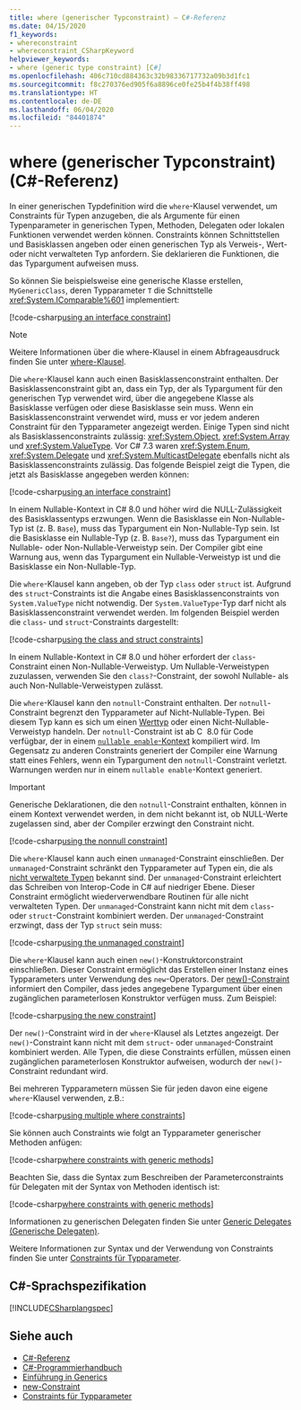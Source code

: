```yaml
---
title: where (generischer Typconstraint) – C#-Referenz
ms.date: 04/15/2020
f1_keywords:
- whereconstraint
- whereconstraint_CSharpKeyword
helpviewer_keywords:
- where (generic type constraint) [C#]
ms.openlocfilehash: 406c710cd884363c32b98336717732a09b3d1fc1
ms.sourcegitcommit: f8c270376ed905f6a8896ce0fe25b4f4b38ff498
ms.translationtype: HT
ms.contentlocale: de-DE
ms.lasthandoff: 06/04/2020
ms.locfileid: "84401874"
---
```

# <a name="where-generic-type-constraint-c-reference"></a>where (generischer Typconstraint) (C#-Referenz)

In einer generischen Typdefinition wird die `where`-Klausel verwendet, um Constraints für Typen anzugeben, die als Argumente für einen Typenparameter in generischen Typen, Methoden, Delegaten oder lokalen Funktionen verwendet werden können. Constraints können Schnittstellen und Basisklassen angeben oder einen generischen Typ als Verweis-, Wert- oder nicht verwalteten Typ anfordern. Sie deklarieren die Funktionen, die das Typargument aufweisen muss.

So können Sie beispielsweise eine generische Klasse erstellen, `MyGenericClass`, deren Typparameter `T` die Schnittstelle <xref:System.IComparable%601> implementiert:

[!code-csharp[using an interface constraint](snippets/GenericWhereConstraints.cs#1)]

> [!NOTE]
> Weitere Informationen über die where-Klausel in einem Abfrageausdruck finden Sie unter [where-Klausel](where-clause.md).

Die `where`-Klausel kann auch einen Basisklassenconstraint enthalten. Der Basisklassenconstraint gibt an, dass ein Typ, der als Typargument für den generischen Typ verwendet wird, über die angegebene Klasse als Basisklasse verfügen oder diese Basisklasse sein muss. Wenn ein Basisklassenconstraint verwendet wird, muss er vor jedem anderen Constraint für den Typparameter angezeigt werden. Einige Typen sind nicht als Basisklassenconstraints zulässig: <xref:System.Object>, <xref:System.Array> und <xref:System.ValueType>. Vor C# 7.3 waren <xref:System.Enum>, <xref:System.Delegate> und <xref:System.MulticastDelegate> ebenfalls nicht als Basisklassenconstraints zulässig. Das folgende Beispiel zeigt die Typen, die jetzt als Basisklasse angegeben werden können:

[!code-csharp[using an interface constraint](snippets/GenericWhereConstraints.cs#2)]

In einem Nullable-Kontext in C# 8.0 und höher wird die NULL-Zulässigkeit des Basisklassentyps erzwungen. Wenn die Basisklasse ein Non-Nullable-Typ ist (z. B. `Base`), muss das Typargument ein Non-Nullable-Typ sein. Ist die Basisklasse ein Nullable-Typ (z. B. `Base?`), muss das Typargument ein Nullable- oder Non-Nullable-Verweistyp sein. Der Compiler gibt eine Warnung aus, wenn das Typargument ein Nullable-Verweistyp ist und die Basisklasse ein Non-Nullable-Typ.

Die `where`-Klausel kann angeben, ob der Typ `class` oder `struct` ist. Aufgrund des `struct`-Constraints ist die Angabe eines Basisklassenconstraints von `System.ValueType` nicht notwendig. Der `System.ValueType`-Typ darf nicht als Basisklassenconstraint verwendet werden. Im folgenden Beispiel werden die `class`- und `struct`-Constraints dargestellt:

[!code-csharp[using the class and struct constraints](snippets/GenericWhereConstraints.cs#3)]

In einem Nullable-Kontext in C# 8.0 und höher erfordert der `class`-Constraint einen Non-Nullable-Verweistyp. Um Nullable-Verweistypen zuzulassen, verwenden Sie den `class?`-Constraint, der sowohl Nullable- als auch Non-Nullable-Verweistypen zulässt.

Die `where`-Klausel kann den `notnull`-Constraint enthalten. Der `notnull`-Constraint begrenzt den Typparameter auf Nicht-Nullable-Typen. Bei diesem Typ kann es sich um einen [Werttyp](../builtin-types/value-types.md) oder einen Nicht-Nullable-Verweistyp handeln. Der `notnull`-Constraint ist ab C  8.0 für Code verfügbar, der in einem [`nullable enable`-Kontext](../../nullable-references.md#nullable-contexts) kompiliert wird. Im Gegensatz zu anderen Constraints generiert der Compiler eine Warnung statt eines Fehlers, wenn ein Typargument den `notnull`-Constraint verletzt. Warnungen werden nur in einem `nullable enable`-Kontext generiert.

> [!IMPORTANT]
> Generische Deklarationen, die den `notnull`-Constraint enthalten, können in einem Kontext verwendet werden, in dem nicht bekannt ist, ob NULL-Werte zugelassen sind, aber der Compiler erzwingt den Constraint nicht.

[!code-csharp[using the nonnull constraint](snippets/GenericWhereConstraints.cs#NotNull)]

Die `where`-Klausel kann auch einen `unmanaged`-Constraint einschließen. Der `unmanaged`-Constraint schränkt den Typparameter auf Typen ein, die als [nicht verwaltete Typen](../builtin-types/unmanaged-types.md) bekannt sind. Der `unmanaged`-Constraint erleichtert das Schreiben von Interop-Code in C# auf niedriger Ebene. Dieser Constraint ermöglicht wiederverwendbare Routinen für alle nicht verwalteten Typen. Der `unmanaged`-Constraint kann nicht mit dem `class`- oder `struct`-Constraint kombiniert werden. Der `unmanaged`-Constraint erzwingt, dass der Typ `struct` sein muss:

[!code-csharp[using the unmanaged constraint](snippets/GenericWhereConstraints.cs#4)]

Die `where`-Klausel kann auch einen `new()`-Konstruktorconstraint einschließen. Dieser Constraint ermöglicht das Erstellen einer Instanz eines Typparameters unter Verwendung des `new`-Operators. Der [new()-Constraint](new-constraint.md) informiert den Compiler, dass jedes angegebene Typargument über einen zugänglichen parameterlosen Konstruktor verfügen muss. Zum Beispiel:

[!code-csharp[using the new constraint](snippets/GenericWhereConstraints.cs#5)]

Der `new()`-Constraint wird in der `where`-Klausel als Letztes angezeigt. Der `new()`-Constraint kann nicht mit dem `struct`- oder `unmanaged`-Constraint kombiniert werden. Alle Typen, die diese Constraints erfüllen, müssen einen zugänglichen parameterlosen Konstruktor aufweisen, wodurch der `new()`-Constraint redundant wird.

Bei mehreren Typparametern müssen Sie für jeden davon eine eigene `where`-Klausel verwenden, z.B.:

[!code-csharp[using multiple where constraints](snippets/GenericWhereConstraints.cs#6)]

Sie können auch Constraints wie folgt an Typparameter generischer Methoden anfügen:

[!code-csharp[where constraints with generic methods](snippets/GenericWhereConstraints.cs#7)]

Beachten Sie, dass die Syntax zum Beschreiben der Parameterconstraints für Delegaten mit der Syntax von Methoden identisch ist:

[!code-csharp[where constraints with generic methods](snippets/GenericWhereConstraints.cs#8)]

Informationen zu generischen Delegaten finden Sie unter [Generic Delegates (Generische Delegaten)](../../programming-guide/generics/generic-delegates.md).

Weitere Informationen zur Syntax und der Verwendung von Constraints finden Sie unter [Constraints für Typparameter](../../programming-guide/generics/constraints-on-type-parameters.md).

## <a name="c-language-specification"></a>C#-Sprachspezifikation

 [!INCLUDE[CSharplangspec](~/includes/csharplangspec-md.md)]

## <a name="see-also"></a>Siehe auch

- [C#-Referenz](../index.md)
- [C#-Programmierhandbuch](../../programming-guide/index.md)
- [Einführung in Generics](../../programming-guide/generics/index.md)
- [new-Constraint](./new-constraint.md)
- [Constraints für Typparameter](../../programming-guide/generics/constraints-on-type-parameters.md)
